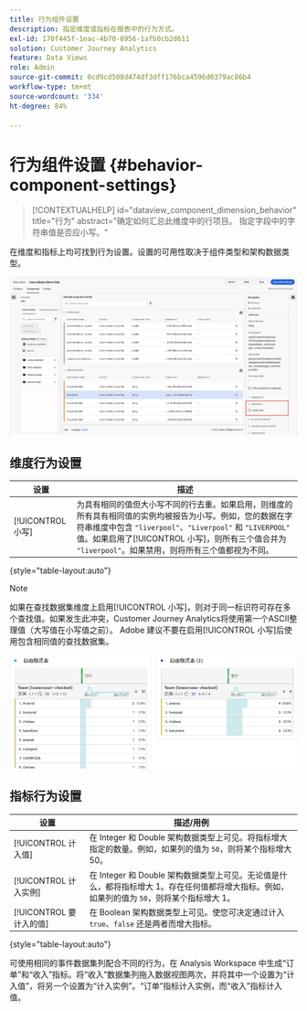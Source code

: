 ```yaml
---
title: 行为组件设置
description: 指定维度或指标在报表中的行为方式。
exl-id: 170f445f-1eac-4b70-8956-1afb0cb2d611
solution: Customer Journey Analytics
feature: Data Views
role: Admin
source-git-commit: 0cd9cd508d474df3dff176bca4596d0379ac86b4
workflow-type: tm+mt
source-wordcount: '334'
ht-degree: 84%

---
```


# 行为组件设置 {#behavior-component-settings}

<!-- markdownlint-disable MD034 -->

>[!CONTEXTUALHELP]
>id="dataview_component_dimension_behavior"
>title="行为"
>abstract="确定如何汇总此维度中的行项目。 指定字段中的字符串值是否应小写。"

<!-- markdownlint-enable MD034 -->


在维度和指标上均可找到行为设置。设置的可用性取决于组件类型和架构数据类型。

![行为设置](../assets/behavior-settings.png)

## 维度行为设置

| 设置 | 描述 |
| --- | --- |
| [!UICONTROL 小写] | 为具有相同的值但大小写不同的行去重。如果启用，则维度的所有具有相同值的实例均被报告为小写。例如，您的数据在字符串维度中包含 `"liverpool"`、`"Liverpool"` 和 `"LIVERPOOL"` 值。如果启用了[!UICONTROL 小写]，则所有三个值合并为 `"liverpool"`。如果禁用，则将所有三个值都视为不同。 |

{style="table-layout:auto"}

>[!NOTE]
>
>如果在查找数据集维度上启用[!UICONTROL 小写]，则对于同一标识符可存在多个查找值。如果发生此冲突，Customer Journey Analytics将使用第一个ASCII整理值（大写值在小写值之前）。 Adobe 建议不要在启用[!UICONTROL 小写]后使用包含相同值的查找数据集。

![区分大小写的维度](../assets/case-sens-workspace.png)

## 指标行为设置

| 设置 | 描述/用例 |
| --- | --- |
| [!UICONTROL 计入值] | 在 Integer 和 Double 架构数据类型上可见。将指标增大指定的数量。例如，如果列的值为 `50`，则将某个指标增大 50。 |
| [!UICONTROL 计入实例] | 在 Integer 和 Double 架构数据类型上可见。无论值是什么，都将指标增大 1。存在任何值都将增大指标。例如，如果列的值为 `50`，则将某个指标增大 1。 |
| [!UICONTROL 要计入的值] | 在 Boolean 架构数据类型上可见。使您可决定通过计入 `true`、`false` 还是两者而增大指标。 |

{style="table-layout:auto"}

可使用相同的事件数据集列配合不同的行为，在 Analysis Workspace 中生成“订单”和“收入”指标。将“收入”数据集列拖入数据视图两次，并将其中一个设置为“计入值”，将另一个设置为“计入实例”。“订单”指标计入实例，而“收入”指标计入值。
